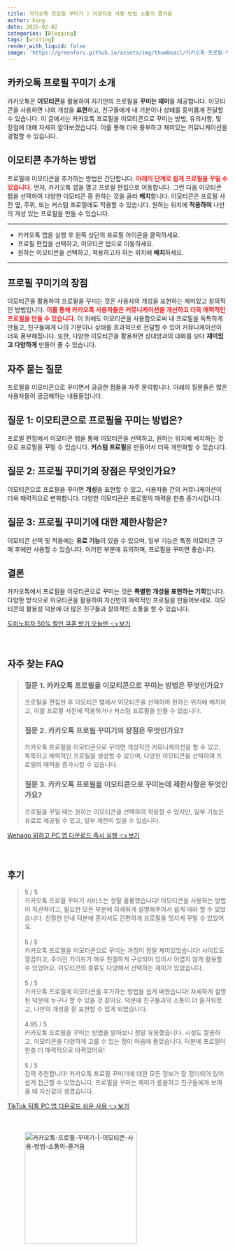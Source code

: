 ```yaml
---
title: 카카오톡 프로필 꾸미기 | 이모티콘 사용 방법 소통의 즐거움
author: bing
date: 2025-02-02
categories: [Blogging]
tags: [writing]
render_with_liquid: false
image: 'https://greenforu.github.io/assets/img/thumbnail/카카오톡-프로필-꾸미기-|-이모티콘-사용-방법-소통의-즐거움.webp'
---
```



<h2 id='프로필_꾸미기_소개'>카카오톡 프로필 꾸미기 소개</h2>

<p>카카오톡은 <b>이모티콘</b>을 활용하여 자기만의 프로필을 <b>꾸미는 재미</b>를 제공합니다. 이모티콘을 사용하면 나의 개성을 <b>표현</b>하고, 친구들에게 내 기분이나 상태를 흥미롭게 전달할 수 있습니다. 이 글에서는 카카오톡 프로필을 이모티콘으로 꾸미는 방법, 유의사항, 및 장점에 대해 자세히 알아보겠습니다. 이를 통해 더욱 풍부하고 재미있는 커뮤니케이션을 경험할 수 있습니다.</p>

<h2 id='이모티콘_추가하는_방법'>이모티콘 추가하는 방법</h2>

<p>프로필에 이모티콘을 추가하는 방법은 간단합니다. <b><span style="color: #ee2323;">아래의 단계로 쉽게 프로필을 꾸밀 수 있습니다.</span></b> 먼저, 카카오톡 앱을 열고 프로필 편집으로 이동합니다. 그런 다음 이모티콘 탭을 선택하여 다양한 이모티콘 중 원하는 것을 골라 <b>배치</b>합니다. 이모티콘은 프로필 사진 옆, 주위, 또는 커스텀 프로필에도 적용할 수 있습니다. 원하는 위치에 <b>적용하여</b> 나만의 개성 있는 프로필을 만들 수 있습니다.</p>

<hr />

<ul>
    <li>카카오톡 앱을 실행 후 왼쪽 상단의 프로필 아이콘을 클릭하세요.</li>
    <li>프로필 편집을 선택하고, 이모티콘 탭으로 이동하세요.</li>
    <li>원하는 이모티콘을 선택하고, 적용하고자 하는 위치에 <b>배치</b>하세요.</li>
</ul>

<hr />

<h2 id='프로필_꾸미기의_장점'>프로필 꾸미기의 장점</h2>

<p>이모티콘을 활용하여 프로필을 꾸미는 것은 사용자의 개성을 표현하는 재미있고 창의적인 방법입니다. <b><span style="color: #ee2323;">이를 통해 카카오톡 사용자들은 커뮤니케이션을 개선하고 더욱 매력적인 프로필을 만들 수 있습니다.</span></b> 이 외에도 이모티콘을 사용함으로써 내 프로필을 독특하게 만들고, 친구들에게 나의 기분이나 상태를 효과적으로 전달할 수 있어 커뮤니케이션이 더욱 풍부해집니다. 또한, 다양한 이모티콘을 활용하면 상대방과의 대화를 보다 <b>재미있고 다양하게</b> 만들어 줄 수 있습니다.</p>

<h2 id='자주_묻는_질문'>자주 묻는 질문</h2>

<p>프로필을 이모티콘으로 꾸미면서 궁금한 점들을 자주 문의합니다. 아래의 질문들은 많은 사용자들이 궁금해하는 내용들입니다.</p>

<h2 id='질문_1'>질문 1: 이모티콘으로 프로필을 꾸미는 방법은?</h2>

<p>프로필 편집에서 이모티콘 탭을 통해 이모티콘을 선택하고, 원하는 위치에 배치하는 것으로 프로필을 꾸밀 수 있습니다. <b>커스텀 프로필</b>을 만들어서 더욱 개인화할 수 있습니다.</p>

<h2 id='질문_2'>질문 2: 프로필 꾸미기의 장점은 무엇인가요?</h2>

<p>이모티콘으로 프로필을 꾸미면 <b>개성</b>을 표현할 수 있고, 사용자들 간의 커뮤니케이션이 더욱 매력적으로 변화합니다. 다양한 이모티콘은 프로필의 매력을 한층 증가시킵니다.</p>

<h2 id='질문_3'>질문 3: 프로필 꾸미기에 대한 제한사항은?</h2>

<p>이모티콘 선택 및 적용에는 <b>유료 기능</b>이 있을 수 있으며, 일부 기능은 특정 이모티콘 구매 후에만 사용할 수 있습니다. 이러한 부분에 유의하며, 프로필을 꾸미면 좋습니다.</p>

<h2 id='결론'>결론</h2>

<p>카카오톡에서 프로필을 이모티콘으로 꾸미는 것은 <b>특별한 개성을 표현하는 기회</b>입니다. 다양한 방식으로 이모티콘을 활용하여 자신만의 매력적인 프로필을 만들어보세요. 이모티콘의 활용성 덕분에 더 많은 친구들과 창의적인 소통을 할 수 있습니다.</p>


<p><a class="click-button" title="도미노피자 50% 할인 쿠폰 받기 오늘만" href="https://greenforu.github.io/posts/%EB%8F%84%EB%AF%B8%EB%85%B8%ED%94%BC%EC%9E%90-50-%ED%95%A0%EC%9D%B8-%EC%BF%A0%ED%8F%B0-%EB%B0%9B%EA%B8%B0-%EC%98%A4%EB%8A%98%EB%A7%8C/" rel="dofollow">도미노피자 50% 할인 쿠폰 받기 오늘만 👈 보기</a></p><br>
<h2 id='자주_찾는_FAQ'>자주 찾는 FAQ</h2>
<div itemscope="" itemtype="https://schema.org/FAQPage"> 
<blockquote> 
<div itemscope="" itemprop="mainEntity" itemtype="https://schema.org/Question"> 
<h3 itemprop="name">질문 1. 카카오톡 프로필을 이모티콘으로 꾸미는 방법은 무엇인가요?</h3> 
<div itemscope="" itemprop="acceptedAnswer" itemtype="https://schema.org/Answer"> 
<span itemprop="text"> 
<p>프로필을 편집한 후 이모티콘 탭에서 이모티콘을 선택하여 원하는 위치에 배치하고, 이를 프로필 사진에 적용하거나 커스텀 프로필을 만들 수 있습니다.</p> 
</span> 
</div> 
</div> 

<div itemscope="" itemprop="mainEntity" itemtype="https://schema.org/Question"> 
<h3 itemprop="name">질문 2. 카카오톡 프로필 꾸미기의 장점은 무엇인가요?</h3> 
<div itemscope="" itemprop="acceptedAnswer" itemtype="https://schema.org/Answer"> 
<span itemprop="text"> 
<p>카카오톡 프로필을 이모티콘으로 꾸미면 개성적인 커뮤니케이션을 할 수 있고, 독특하고 매력적인 프로필을 생성할 수 있으며, 다양한 이모티콘을 선택하여 프로필의 매력을 증가시킬 수 있습니다.</p> 
</span> 
</div> 
</div> 

<div itemscope="" itemprop="mainEntity" itemtype="https://schema.org/Question"> 
<h3 itemprop="name">질문 3. 카카오톡 프로필을 이모티콘으로 꾸미는데 제한사항은 무엇인가요?</h3> 
<div itemscope="" itemprop="acceptedAnswer" itemtype="https://schema.org/Answer"> 
<span itemprop="text"> 
<p>프로필을 꾸밀 때는 원하는 이모티콘을 선택하여 적용할 수 있지만, 일부 기능은 유료로 제공될 수 있고, 일부 제한이 있을 수 있습니다.</p> 
</span> 
</div> 
</div> 
</blockquote> 
</div>
<p><a class="click-button" title="Wehago 위하고 PC 앱 다운로드 즉시 실행" href="https://greenforu.github.io/posts/Wehago-%EC%9C%84%ED%95%98%EA%B3%A0-PC-%EC%95%B1-%EB%8B%A4%EC%9A%B4%EB%A1%9C%EB%93%9C-%EC%A6%89%EC%8B%9C-%EC%8B%A4%ED%96%89/" rel="dofollow">Wehago 위하고 PC 앱 다운로드 즉시 실행 👈 보기</a></p><br>
<h2 id='후기'>후기</h2>
<div itemscope itemtype="https://schema.org/Product">
  <blockquote>
  <div itemprop="review" itemscope itemtype="https://schema.org/Review">
      <div itemprop="reviewRating" itemscope itemtype="https://schema.org/Rating"> <span itemprop="ratingValue">5</span> / <span itemprop="bestRating">5</span> </div>
      <span itemprop="reviewBody">카카오톡 프로필 꾸미기 서비스는 정말 훌륭했습니다! 이모티콘을 사용하는 방법이 직관적이고, 필요한 모든 부분에 자세하게 설명해주어서 쉽게 따라 할 수 있었습니다. 친절한 안내 덕분에 혼자서도 간편하게 프로필을 멋지게 꾸밀 수 있었어요.</span>
  </div>
  <br>
  <div itemprop="review" itemscope itemtype="https://schema.org/Review">
      <div itemprop="reviewRating" itemscope itemtype="https://schema.org/Rating"> <span itemprop="ratingValue">5</span> / <span itemprop="bestRating">5</span> </div>
      <span itemprop="reviewBody">카카오톡 프로필을 이모티콘으로 꾸미는 과정이 정말 재미있었습니다! 사이트도 깔끔하고, 주어진 가이드가 매우 친절하게 구성되어 있어서 어렵지 않게 활용할 수 있었어요. 이모티콘의 종류도 다양해서 선택하는 재미가 있었습니다.</span>
  </div>
  <br>
  <div itemprop="review" itemscope itemtype="https://schema.org/Review">
      <div itemprop="reviewRating" itemscope itemtype="https://schema.org/Rating"> <span itemprop="ratingValue">5</span> / <span itemprop="bestRating">5</span> </div>
      <span itemprop="reviewBody">카카오톡 프로필에 이모티콘을 추가하는 방법을 쉽게 배웠습니다! 자세하게 설명된 덕분에 누구나 할 수 있을 것 같아요. 덕분에 친구들과의 소통이 더 즐거워졌고, 나만의 개성을 잘 표현할 수 있게 되었습니다.</span>
  </div>
  <br>
  <div itemprop="review" itemscope itemtype="https://schema.org/Review">
      <div itemprop="reviewRating" itemscope itemtype="https://schema.org/Rating"> <span itemprop="ratingValue">4.95</span> / <span itemprop="bestRating">5</span> </div>
      <span itemprop="reviewBody">카카오톡 프로필을 꾸미는 방법을 알아보니 정말 유용했습니다. 시설도 깔끔하고, 이모티콘을 다양하게 고를 수 있는 점이 마음에 들었습니다. 덕분에 프로필이 한층 더 매력적으로 바뀌었어요!</span>
  </div>
  <br>
  <div itemprop="review" itemscope itemtype="https://schema.org/Review">
      <div itemprop="reviewRating" itemscope itemtype="https://schema.org/Rating"> <span itemprop="ratingValue">5</span> / <span itemprop="bestRating">5</span> </div>
      <span itemprop="reviewBody">강력 추천합니다! 카카오톡 프로필 꾸미기에 대한 모든 정보가 잘 정리되어 있어 쉽게 접근할 수 있었습니다. 프로필을 꾸미는 재미가 쏠쏠하고 친구들에게 보여줄 때 자신감이 생겼습니다.</span>
  </div>
  </blockquote>
</div>
<p><a class="click-button" title="TikTok 틱톡 PC 앱 다운로드 쉬운 사용" href="https://greenforu.github.io/posts/TikTok-%ED%8B%B1%ED%86%A1-PC-%EC%95%B1-%EB%8B%A4%EC%9A%B4%EB%A1%9C%EB%93%9C-%EC%89%AC%EC%9A%B4-%EC%82%AC%EC%9A%A9/" rel="dofollow">TikTok 틱톡 PC 앱 다운로드 쉬운 사용 👈 보기</a></p><br>
<figure class="image"><img src="https://greenforu.github.io/assets/img/thumbnail/카카오톡-프로필-꾸미기-|-이모티콘-사용-방법-소통의-즐거움.webp" alt="카카오톡-프로필-꾸미기-|-이모티콘-사용-방법-소통의-즐거움" width="256" height="256"></figure>